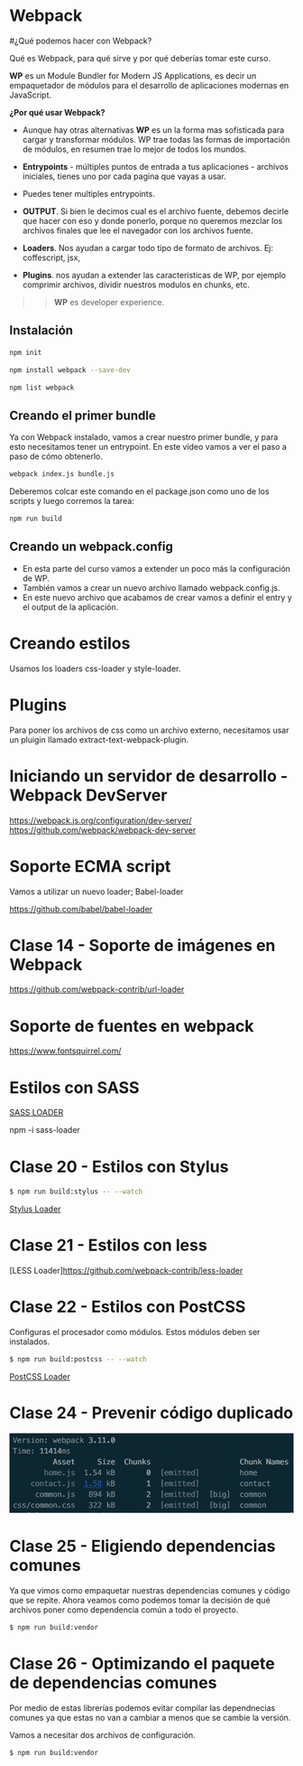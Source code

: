 Webpack
=======

#¿Qué podemos hacer con Webpack?

Qué es Webpack, para qué sirve y por qué deberías tomar este curso.

**WP** es un Module Bundler for Modern JS Applications, es decir un empaquetador de módulos para el desarrollo de aplicaciones modernas en JavaScript.

**¿Por qué usar Webpack?**

* Aunque hay otras alternativas **WP** es un la forma mas sofisticada para cargar y transformar módulos. WP trae todas las formas de importación de módulos, en resumen trae lo mejor de todos los mundos.

* **Entrypoints** - múltiples puntos de entrada a tus aplicaciones - archivos iniciales, tienes uno por cada pagina que vayas a usar.

* Puedes tener multiples entrypoints.

* **OUTPUT**. Si bien le decimos cual es el archivo fuente, debemos decirle que hacer con eso y donde ponerlo, porque no queremos mezclar los archivos finales que lee el navegador con los archivos fuente.

* **Loaders**. Nos ayudan a cargar todo tipo de formato de archivos. Ej: coffescript, jsx,

* **Plugins**. nos ayudan a extender las caracteristicas de WP, por ejemplo comprimir archivos, dividir nuestros modulos en chunks, etc.

>> **WP** es developer experience.

## Instalación

```bash
npm init
```

```bash
npm install webpack --save-dev
```

```bash
npm list webpack
```

## Creando el primer bundle

Ya con Webpack instalado, vamos a crear nuestro primer bundle, y para esto necesitamos tener un entrypoint.
En este vídeo vamos a ver el paso a paso de cómo obtenerlo.

```bash
webpack index.js bundle.js
```
 Deberemos colcar este comando en el package.json como uno de los scripts y luego corremos la tarea:

```bash
npm run build
```

## Creando un webpack.config

* En esta parte del curso vamos a extender un poco más la configuración de WP.
* También vamos a crear un nuevo archivo llamado webpack.config.js.
* En este nuevo archivo que acabamos de crear vamos a definir el entry y el output de la aplicación.

# Creando estilos

Usamos los loaders css-loader y style-loader.

# Plugins

Para poner los archivos de css como un archivo externo, necesitamos usar un pluigin llamado extract-text-webpack-plugin.

# Iniciando un servidor de desarrollo - Webpack DevServer

https://webpack.js.org/configuration/dev-server/
https://github.com/webpack/webpack-dev-server

# Soporte ECMA script
Vamos a utilizar un nuevo loader; Babel-loader

https://github.com/babel/babel-loader

# Clase 14 - Soporte de imágenes en Webpack

https://github.com/webpack-contrib/url-loader

# Soporte de fuentes en webpack

https://www.fontsquirrel.com/

# Estilos con SASS

[SASS LOADER](https://github.com/webpack-contrib/sass-loader)

npm -i sass-loader

# Clase 20 - Estilos con Stylus

```bash
$ npm run build:stylus -- --watch
```

[Stylus Loader](https://github.com/shama/stylus-loader)

# Clase 21 - Estilos con less

[LESS Loader]https://github.com/webpack-contrib/less-loader

# Clase 22 - Estilos con PostCSS

Configuras el procesador como módulos. Estos módulos deben ser instalados.

```bash
$ npm run build:postcss -- --watch
```

[PostCSS Loader](https://github.com/postcss/postcss-loader)

# Clase 24 - Prevenir código duplicado

![alt text](docs/clase_24_prevenir_codigo_duplicado.png "Prevenir Código Duplicado")

# Clase 25 - Eligiendo dependencias comunes

Ya que vimos como empaquetar nuestras dependencias comunes y código que se repite. Ahora veamos como podemos tomar la decisión de qué archivos poner como dependencia común a todo el proyecto.

```bash
$ npm run build:vendor
```

# Clase 26 - Optimizando el paquete de dependencias comunes

Por medio de estas librerías podemos evitar compilar las dependnecias comunes ya que estas no van a cambiar a menos que se cambie la versión.

Vamos a necesitar dos archivos de configuración.

```bash
$ npm run build:vendor
```


